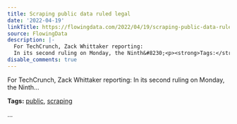 ```yaml
---
title: Scraping public data ruled legal
date: '2022-04-19'
linkTitle: https://flowingdata.com/2022/04/19/scraping-public-data-ruled-legal/
source: FlowingData
description: |-
  For TechCrunch, Zack Whittaker reporting:
  In its second ruling on Monday, the Ninth&#8230;<p><strong>Tags:</strong> <a href="https://flowingdata.com/tag/public/" rel="tag">public</a>, <a href="https://flowingdata.com/tag/scraping/" rel="tag">scraping</a></p> ...
disable_comments: true
---
```

For TechCrunch, Zack Whittaker reporting:
In its second ruling on Monday, the Ninth&#8230;<p><strong>Tags:</strong> <a href="https://flowingdata.com/tag/public/" rel="tag">public</a>, <a href="https://flowingdata.com/tag/scraping/" rel="tag">scraping</a></p> ...